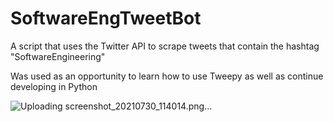 # SoftwareEngTweetBot

A script that uses the Twitter API to scrape tweets that contain the hashtag "SoftwareEngineering"

Was used as an opportunity to learn how to use Tweepy as well as continue developing in Python

![Uploading screenshot_20210730_114014.png…]()

